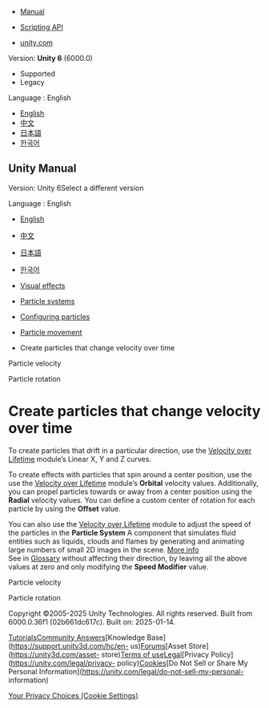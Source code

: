 [](https://docs.unity3d.com)

  * [Manual](../Manual/index.html)
  * [Scripting API](../ScriptReference/index.html)

  * [unity.com](https://unity.com/)

Version: **Unity 6** (6000.0)

  * Supported
  * Legacy

Language : English

  * [English](/Manual/create-particles-that-change-velocity-over-time.html)
  * [中文](/cn/current/Manual/create-particles-that-change-velocity-over-time.html)
  * [日本語](/ja/current/Manual/create-particles-that-change-velocity-over-time.html)
  * [한국어](/kr/current/Manual/create-particles-that-change-velocity-over-time.html)

[](https://docs.unity3d.com)

## Unity Manual

Version: Unity 6Select a different version

Language : English

  * [English](/Manual/create-particles-that-change-velocity-over-time.html)
  * [中文](/cn/current/Manual/create-particles-that-change-velocity-over-time.html)
  * [日本語](/ja/current/Manual/create-particles-that-change-velocity-over-time.html)
  * [한국어](/kr/current/Manual/create-particles-that-change-velocity-over-time.html)

  * [Visual effects](visual-effects.html)
  * [Particle systems](ParticleSystems.html)
  * [Configuring particles](configuring-particles.html)
  * [Particle movement](particle-movement.html)
  * Create particles that change velocity over time

[](particle-velocity.html)

Particle velocity

[](particle-rotation.html)

Particle rotation

# Create particles that change velocity over time

To create particles that drift in a particular direction, use the [Velocity
over Lifetime](PartSysVelOverLifeModule.html) module’s Linear X, Y and Z
curves.

To create effects with particles that spin around a center position, use the
use the [Velocity over Lifetime](PartSysVelOverLifeModule.html) module’s
**Orbital** velocity values. Additionally, you can propel particles towards or
away from a center position using the **Radial** velocity values. You can
define a custom center of rotation for each particle by using the **Offset**
value.

You can also use the [Velocity over Lifetime](PartSysVelOverLifeModule.html)
module to adjust the speed of the particles in the **Particle System** A
component that simulates fluid entities such as liquids, clouds and flames by
generating and animating large numbers of small 2D images in the scene. [More
info](class-ParticleSystem.html)  
See in [Glossary](Glossary.html#particlesystem) without affecting their
direction, by leaving all the above values at zero and only modifying the
**Speed Modifier** value.

[](particle-velocity.html)

Particle velocity

[](particle-rotation.html)

Particle rotation

Copyright ©2005-2025 Unity Technologies. All rights reserved. Built from
6000.0.36f1 (02b661dc617c). Built on: 2025-01-14.

[Tutorials](https://learn.unity.com/)[Community
Answers](https://answers.unity3d.com)[Knowledge
Base](https://support.unity3d.com/hc/en-
us)[Forums](https://forum.unity3d.com)[Asset Store](https://unity3d.com/asset-
store)[Terms of
use](https://docs.unity3d.com/Manual/TermsOfUse.html)[Legal](https://unity.com/legal)[Privacy
Policy](https://unity.com/legal/privacy-
policy)[Cookies](https://unity.com/legal/cookie-policy)[Do Not Sell or Share
My Personal Information](https://unity.com/legal/do-not-sell-my-personal-
information)

[Your Privacy Choices (Cookie Settings)](javascript:void\(0\);)

